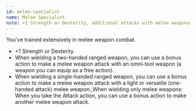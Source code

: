 ```yaml
---
id: melee-specialist
name: Melee Specialist
note: +1 Strength or Dexterity, additional attacks with melee weapons
---
```


You've trained extensively in melee weapon combat.

- +1 Strength or Dexterity
- When wielding a two-handed ranged weapon, you can use a bonus action to make a melee weapon attack with an omni-tool
weapon (a weapon you can equip as a free action).
- When wielding a single-handed ranged weapon, you can use a bonus action to make a melee weapon attack with a light or versatile (one-handed attack) melee weapon.,When wielding only melee weapons: When you take the Attack action, you can use a bonus action to make another melee weapon attack.
